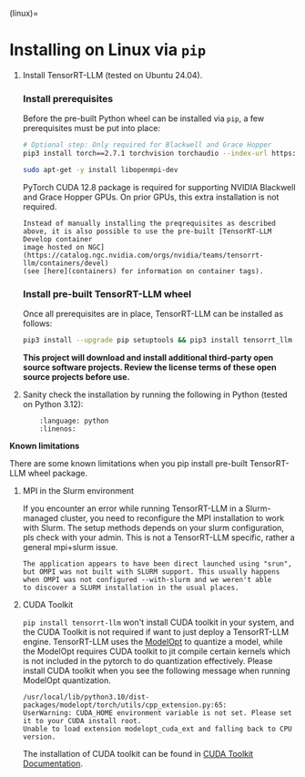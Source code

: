 (linux)=

# Installing on Linux via `pip`

1. Install TensorRT-LLM (tested on Ubuntu 24.04).

   ### Install prerequisites

   Before the pre-built Python wheel can be installed via `pip`, a few
   prerequisites must be put into place:

   ```bash
   # Optional step: Only required for Blackwell and Grace Hopper
   pip3 install torch==2.7.1 torchvision torchaudio --index-url https://download.pytorch.org/whl/cu128

   sudo apt-get -y install libopenmpi-dev
   ```

   PyTorch CUDA 12.8 package is required for supporting NVIDIA Blackwell and Grace Hopper GPUs. On prior GPUs, this extra installation is not required.

   ```{tip}
   Instead of manually installing the preqrequisites as described
   above, it is also possible to use the pre-built [TensorRT-LLM Develop container
   image hosted on NGC](https://catalog.ngc.nvidia.com/orgs/nvidia/teams/tensorrt-llm/containers/devel)
   (see [here](containers) for information on container tags).
   ```

   ### Install pre-built TensorRT-LLM wheel

   Once all prerequisites are in place, TensorRT-LLM can be installed as follows:

   ```bash
   pip3 install --upgrade pip setuptools && pip3 install tensorrt_llm
   ```
   **This project will download and install additional third-party open source software projects. Review the license terms of these open source projects before use.**

2. Sanity check the installation by running the following in Python (tested on Python 3.12):

    ```{literalinclude} ../../../examples/llm-api/quickstart_example.py
        :language: python
        :linenos:
    ```

**Known limitations**

There are some known limitations when you pip install pre-built TensorRT-LLM wheel package.

1. MPI in the Slurm environment

    If you encounter an error while running TensorRT-LLM in a Slurm-managed cluster, you need to reconfigure the MPI installation to work with Slurm.
    The setup methods depends on your slurm configuration, pls check with your admin. This is not a TensorRT-LLM specific, rather a general mpi+slurm issue.
    ```
    The application appears to have been direct launched using "srun",
    but OMPI was not built with SLURM support. This usually happens
    when OMPI was not configured --with-slurm and we weren't able
    to discover a SLURM installation in the usual places.
    ```

2. CUDA Toolkit

    `pip install tensorrt-llm` won't install CUDA toolkit in your system, and the CUDA Toolkit is not required if want to just deploy a TensorRT-LLM engine.
    TensorRT-LLM uses the [ModelOpt](https://nvidia.github.io/TensorRT-Model-Optimizer/) to quantize a model, while the ModelOpt requires CUDA toolkit to jit compile certain kernels which is not included in the pytorch to do quantization effectively.
    Please install CUDA toolkit when you see the following message when running ModelOpt quantization.

    ```
    /usr/local/lib/python3.10/dist-packages/modelopt/torch/utils/cpp_extension.py:65:
    UserWarning: CUDA_HOME environment variable is not set. Please set it to your CUDA install root.
    Unable to load extension modelopt_cuda_ext and falling back to CPU version.
    ```
    The installation of CUDA toolkit can be found in [CUDA Toolkit Documentation](https://docs.nvidia.com/cuda/).
